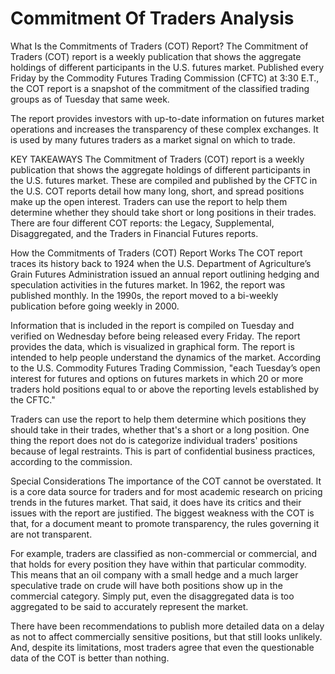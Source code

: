 # Commitment Of Traders Analysis

What Is the Commitments of Traders (COT) Report?
The Commitment of Traders (COT) report is a weekly publication that shows the aggregate holdings of different participants in the U.S. futures market. Published every Friday by the Commodity Futures Trading Commission (CFTC) at 3:30 E.T., the COT report is a snapshot of the commitment of the classified trading groups as of Tuesday that same week.

The report provides investors with up-to-date information on futures market operations and increases the transparency of these complex exchanges. It is used by many futures traders as a market signal on which to trade.

KEY TAKEAWAYS
The Commitment of Traders (COT) report is a weekly publication that shows the aggregate holdings of different participants in the U.S. futures market.
These are compiled and published by the CFTC in the U.S.
COT reports detail how many long, short, and spread positions make up the open interest.
Traders can use the report to help them determine whether they should take short or long positions in their trades.
There are four different COT reports: the Legacy, Supplemental, Disaggregated, and the Traders in Financial Futures reports.

How the Commitments of Traders (COT) Report Works
The COT report traces its history back to 1924 when the U.S. Department of Agriculture’s Grain Futures Administration issued an annual report outlining hedging and speculation activities in the futures market. In 1962, the report was published monthly. In the 1990s, the report moved to a bi-weekly publication before going weekly in 2000.


Information that is included in the report is compiled on Tuesday and verified on Wednesday before being released every Friday. The report provides the data, which is visualized in graphical form. The report is intended to help people understand the dynamics of the market. According to the U.S. Commodity Futures Trading Commission, "each Tuesday’s open interest for futures and options on futures markets in which 20 or more traders hold positions equal to or above the reporting levels established by the CFTC."


Traders can use the report to help them determine which positions they should take in their trades, whether that's a short or a long position. One thing the report does not do is categorize individual traders' positions because of legal restraints. This is part of confidential business practices, according to the commission.

Special Considerations
The importance of the COT cannot be overstated. It is a core data source for traders and for most academic research on pricing trends in the futures market. That said, it does have its critics and their issues with the report are justified. The biggest weakness with the COT is that, for a document meant to promote transparency, the rules governing it are not transparent.

For example, traders are classified as non-commercial or commercial, and that holds for every position they have within that particular commodity. This means that an oil company with a small hedge and a much larger speculative trade on crude will have both positions show up in the commercial category. Simply put, even the disaggregated data is too aggregated to be said to accurately represent the market.

There have been recommendations to publish more detailed data on a delay as not to affect commercially sensitive positions, but that still looks unlikely. And, despite its limitations, most traders agree that even the questionable data of the COT is better than nothing.
